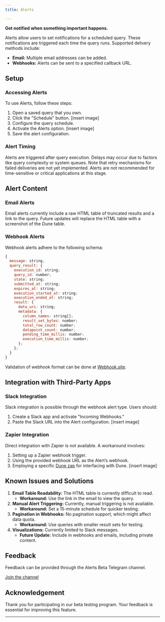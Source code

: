```yaml
---
title: Alerts

---
```


**Get notified when something important happens.**

Alerts allow users to set notifications for a scheduled query. These notifications are triggered each time the query runs. Supported delivery methods include:

- **Email:** Multiple email addresses can be added.
- **Webhooks:** Alerts can be sent to a specified callback URL.

## Setup

### Accessing Alerts

To use Alerts, follow these steps:

1. Open a saved query that you own.
2. Click the "Schedule" button. [insert image]
3. Configure the query schedule.
4. Activate the Alerts option. [insert image]
5. Save the alert configuration.

### Alert Timing

Alerts are triggered after query execution. Delays may occur due to factors like query complexity or system queues. Note that retry mechanisms for failed deliveries are not yet implemented. Alerts are not recommended for time-sensitive or critical applications at this stage.

## Alert Content

### Email Alerts

Email alerts currently include a raw HTML table of truncated results and a link to the query. Future updates will replace the HTML table with a screenshot of the Dune table.

### Webhook Alerts

Webhook alerts adhere to the following schema:

```jsx
{
  message: string,
  query_result: {
    execution_id: string;
    query_id: number;
    state: string;
    submitted_at: string;
    expires_at: string;
    execution_started_at: string;
    execution_ended_at: string;
    result: {
      data_uri: string;
      metadata: {
        column_names: string[];
        result_set_bytes: number;
        total_row_count: number;
        datapoint_count: number;
        pending_time_millis: number;
        execution_time_millis: number;
      };
    };
  }
}
```

Validation of webhook format can be done at [Webhook.site](https://webhook.site/).

## Integration with Third-Party Apps

### Slack Integration

Slack integration is possible through the webhook alert type. Users should:

1. Create a Slack app and activate "Incoming Webhooks."
2. Paste the Slack URL into the Alert configuration. [insert image]

### Zapier Integration

Direct integration with Zapier is not available. A workaround involves:

1. Setting up a Zapier webhook trigger.
2. Using the provided webhook URL as the Alert’s webhook.
3. Employing a specific [Dune zap](https://zapier.com/developer/public-invite/194504/2174c6b998748b657f28dab4097f3e80/) for interfacing with Dune. [insert image]

## Known Issues and Solutions

1. **Email Table Readability:** The HTML table is currently difficult to read.
   - **Workaround:** Use the link in the email to view the query.
2. **Manual Alert Triggering:** Currently, manual triggering is not available.
   - **Workaround:** Set a 15-minute schedule for quicker testing.
3. **Pagination in Webhooks:** No pagination support, which might affect data quota.
   - **Workaround:** Use queries with smaller result sets for testing.
4. **Visualizations:** Currently limited to Slack messages.
   - **Future Update:** Include in webhooks and emails, including private content.

## Feedback

Feedback can be provided through the Alerts Beta Telegram channel.

[Join the channel](https://t.me/+bt5J1QlJ3_FhMDU0)

## Acknowledgement

Thank you for participating in our beta testing program. Your feedback is essential for improving this feature.

---
